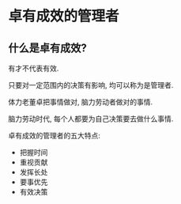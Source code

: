 # 卓有成效的管理者

## 什么是卓有成效?

有才不代表有效.

只要对一定范围内的决策有影响, 均可以称为是管理者.

体力老董卓把事情做对, 脑力劳动者做对的事情.

脑力劳动时代, 每个人都要为自己决策要去做什么事情.

卓有成效的管理者的五大特点:

* 把握时间
* 重视贡献
* 发挥长处
* 要事优先
* 有效决策


